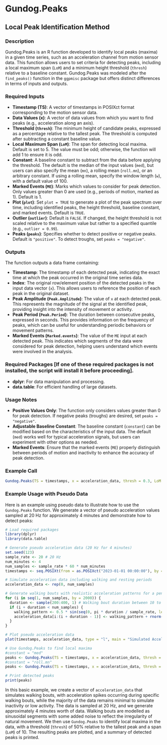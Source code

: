 # Gundog.Peaks

## Local Peak Identification Method

### Description

Gundog.Peaks is an R function developed to identify local peaks (maxima) in a given time series, such as an acceleration channel from motion sensor data. This function allows users to set criteria for detecting peaks, including a local maximum span (`LoM`) and a minimum height threshold (`thresh`) relative to a baseline constant. Gundog.Peaks was modeled after the `find_peaks()` function in the `ggpmisc` package but offers distinct differences in terms of inputs and outputs.

### Required Inputs

- **Timestamp (TS)**: A vector of timestamps in POSIXct format corresponding to the motion sensor data.
- **Data Values (x)**: A vector of data values from which you want to find peaks (e.g., acceleration along an axis).
- **Threshold (`thresh`)**: The minimum height of candidate peaks, expressed as a percentage relative to the tallest peak. The threshold is computed after subtracting a constant baseline value.
- **Local Maximum Span (`LoM`)**: The span for detecting local maxima. Default is set to 5. The value must be odd; otherwise, the function will add 1 to ensure it is odd.
- **Constant**: A baseline constant to subtract from the data before applying the threshold. The default is the median of the input values (`med`), but users can also specify the mean (`mn`), a rolling mean (`roll.mn`), or an arbitrary constant. If using a rolling mean, specify the window length (`w`), with a default value of 100.
- **Marked Events (`ME`)**: Marks which values to consider for peak detection. Only values greater than 0 are used (e.g., periods of motion, marked as 1). Default is 1.
- **Plot (`plot`)**: Set `plot = TRUE` to generate a plot of the peak spectrum over time, including identified peaks, the height threshold, baseline constant, and marked events. Default is `TRUE`.
- **Outlier (`outlier`)**: Default is `FALSE`. If changed, the height threshold is not scaled relative to the maximum value but rather to a specified quantile (e.g., `outlier = 0.99`).
- **Peaks (`peaks`)**: Specifies whether to detect positive or negative peaks. Default is `"positive"`. To detect troughs, set `peaks = "negative"`.

### Outputs

The function outputs a data frame containing:

- **Timestamp**: The timestamp of each detected peak, indicating the exact time at which the peak occurred in the original time series data.
- **Index**: The original row/element position of the detected peaks in the input data vector (`x`). This allows users to reference the position of each peak in the original dataset.
- **Peak Amplitude (`Peak.Amplitude`)**: The value of `x` at each detected peak. This represents the magnitude of the signal at the identified peak, providing insight into the intensity of movement or activity.
- **Peak Period (`Peak.Period`)**: The duration between consecutive peaks, expressed in seconds. This provides information on the frequency of peaks, which can be useful for understanding periodic behaviors or movement patterns.
- **Marked Events (`Marked.events`)**: The value of the `ME` input at each detected peak. This indicates which segments of the data were considered for peak detection, helping users understand which events were involved in the analysis.

### Required Packages [If one of these required packages is not installed, the script will install it before proceeding]. 

- **dplyr**: For data manipulation and processing.
- **data.table**: For efficient handling of large datasets.

### Usage Notes

- **Positive Values Only**: The function only considers values greater than 0 for peak detection. If negative peaks (troughs) are desired, set `peaks = "negative"`.
- **Adjustable Baseline Constant**: The baseline constant (`constant`) can be modified based on the characteristics of the input data. The default (`med`) works well for typical acceleration signals, but users can experiment with other options as needed.
- **Marked Events**: Ensure that the marked events (`ME`) properly distinguish between periods of motion and inactivity to enhance the accuracy of peak detection.

### Example Call

```R
Gundog.Peaks(TS = timestamps, x = acceleration_data, thresh = 0.3, LoM = 7, constant = "roll.mn", w = 50, ME = 1, plot = TRUE, outlier = 0.95, peaks = "positive")
```

### Example Usage with Pseudo Data

Here is an example using pseudo data to illustrate how to use the `Gundog.Peaks` function. We generate a vector of pseudo acceleration values sampled at 20 Hz for approximately 4 minutes and demonstrate how to detect peaks:

```R
# Load required packages
library(dplyr)
library(data.table)

# Generate pseudo acceleration data (20 Hz for 4 minutes)
set.seed(123)
sample_rate <- 20 # 20 Hz
num_minutes <- 4
num_samples <- sample_rate * 60 * num_minutes
timestamps <- seq.POSIXt(from = as.POSIXct("2023-01-01 00:00:00"), by = 1/sample_rate, length.out = num_samples)

# Simulate acceleration data including walking and resting periods
acceleration_data <- rep(0, num_samples)

# Generate walking bouts with realistic acceleration patterns for a penguin
for (i in seq(1, num_samples, by = 2000)) {
  duration <- sample(200:400, 1) # Walking bout duration between 10 to 20 seconds
  if (i + duration < num_samples) {
    walking_pattern <- 0.5 * sin(seq(0, pi * duration / sample_rate, length.out = duration))
    acceleration_data[i:(i + duration - 1)] <- walking_pattern + rnorm(duration, mean = 0, sd = 0.1)
  }
}

# Plot pseudo acceleration data
plot(timestamps, acceleration_data, type = "l", main = "Simulated Acceleration Data (Penguin Walking with Bouts)", xlab = "Time", ylab = "Acceleration")

# Use Gundog.Peaks to find local maxima
#constant = "med"
peaks <- Gundog.Peaks(TS = timestamps, x = acceleration_data, thresh = 50, LoM = 10, constant = "med", ME = 1, plot = TRUE, peaks = "positive")
#constant = "roll.mn"
peaks <- Gundog.Peaks(TS = timestamps, x = acceleration_data, thresh = 50, LoM = 10, constant = "roll.mn", ME = 1, plot = TRUE, peaks = "positive", w = 100)

# Print detected peaks
print(peaks)
```

In this basic example, we create a vector of `acceleration_data` that simulates walking bouts, with acceleration spikes occurring during specific walking bouts, while the majority of the data remains minimal to simulate inactivity or low activity. The data is sampled at 20 Hz, and we generate approximately 4 minutes worth of data. Walking bouts are modelled as sinusoidal segments with some added noise to reflect the irregularity of natural movement. We then use `Gundog.Peaks` to identify local maxima in the data, with a threshold (`thresh`) of 50% relative to the tallest peak and a span (`LoM`) of 10. The resulting peaks are plotted, and a summary of detected peaks is printed.